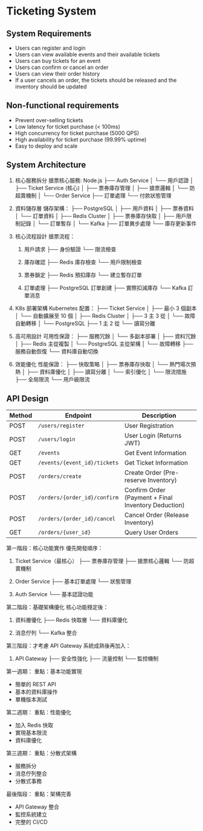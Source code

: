# Ticketing System

## System Requirements
- Users can register and login
- Users can view available events and their available tickets
- Users can buy tickets for an event
- Users can confirm or cancel an order
- Users can view their order history
- If a user cancels an order, the tickets should be released and the inventory should be updated

## Non-functional requirements
- Prevent over-selling tickets
- Low latency for ticket purchase (< 100ms)
- High concurrency for ticket purchase (5000 QPS)
- High availability for ticket purchase (99.99% uptime)
- Easy to deploy and scale

## System Architecture

1. 核心服務拆分
搶票核心服務:
    Node.js
    ├── Auth Service
    │   └── 用戶認證
    │
    ├── Ticket Service (核心)
    │   ├── 票券庫存管理
    │   ├── 搶票邏輯
    │   └── 防超賣機制
    │
    └── Order Service
        ├── 訂單處理
        └── 付款狀態管理

2. 資料儲存層
儲存架構：
    ├── PostgreSQL
    │   ├── 用戶資料
    │   ├── 票券資料
    │   └── 訂單資料
    │
    ├── Redis Cluster
    │   ├── 票券庫存快取
    │   ├── 用戶限制記錄
    │   └── 訂單暫存
    │
    └── Kafka
        ├── 訂單異步處理
        └── 庫存更新事件

3. 核心流程設計
搶票流程：
    1. 用戶請求
    ├── 身份驗證
    └── 限流檢查

    2. 庫存確認
    ├── Redis 庫存檢查
    └── 用戶限制檢查

    3. 票券鎖定
    ├── Redis 預扣庫存
    └── 建立暫存訂單

    4. 訂單處理
    ├── PostgreSQL 訂單創建
    ├── 實際扣減庫存
    └── Kafka 訂單消息

4. K8s 部署架構
Kubernetes 配置：
    ├── Ticket Service
    │   ├── 最小 3 個副本
    │   └── 自動擴展至 10 個
    │
    ├── Redis Cluster
    │   ├── 3 主 3 從
    │   └── 故障自動轉移
    │
    └── PostgreSQL
        ├── 1 主 2 從
        └── 讀寫分離
5. 高可用設計
可用性保證：
    ├── 服務冗餘
    │   └── 多副本部署
    │
    ├── 資料冗餘
    │   ├── Redis 主從複製
    │   └── PostgreSQL 主從架構
    │
    └── 故障轉移
        ├── 服務自動恢復
        └── 資料庫自動切換
6. 效能優化
    性能保證：
    ├── 快取策略
    │   ├── 票券庫存快取
    │   └── 熱門場次預熱
    │
    ├── 資料庫優化
    │   ├── 讀寫分離
    │   └── 索引優化
    │
    └── 限流措施
        ├── 全局限流
        └── 用戶級限流

## API Design

| Method | Endpoint | Description |
|--------|----------|-------------|
| POST | `/users/register` | User Registration |
| POST | `/users/login` | User Login (Returns JWT) |
| GET | `/events` | Get Event Information |
| GET | `/events/{event_id}/tickets` | Get Ticket Information |
| POST | `/orders/create` | Create Order (Pre-reserve Inventory) |
| POST | `/orders/{order_id}/confirm` | Confirm Order (Payment + Final Inventory Deduction) |
| POST | `/orders/{order_id}/cancel` | Cancel Order (Release Inventory) |
| GET | `/orders/{user_id}` | Query User Orders |

第一階段：核心功能實作
優先開發順序：
1. Ticket Service（最核心）
   ├── 票券庫存管理
   ├── 搶票核心邏輯
   └── 防超賣機制

2. Order Service
   ├── 基本訂單處理
   └── 狀態管理

3. Auth Service
   └── 基本認證功能

第二階段：基礎架構優化
核心功能穩定後：
1. 資料層優化
   ├── Redis 快取層
   └── 資料庫優化

2. 消息佇列
   └── Kafka 整合

第三階段：才考慮 API Gateway
系統成熟後再加入：
1. API Gateway
   ├── 安全性強化
   ├── 流量控制
   └── 監控機制

第一週期：
   重點：基本功能實現
   - 簡單的 REST API
   - 基本的資料庫操作
   - 單機版本測試

第二週期：
   重點：性能優化
   - 加入 Redis 快取
   - 實現基本限流
   - 資料庫優化

第三週期：
   重點：分散式架構
   - 服務拆分
   - 消息佇列整合
   - 分散式事務

最後階段：
   重點：架構完善
   - API Gateway 整合
   - 監控系統建立
   - 完整的 CI/CD